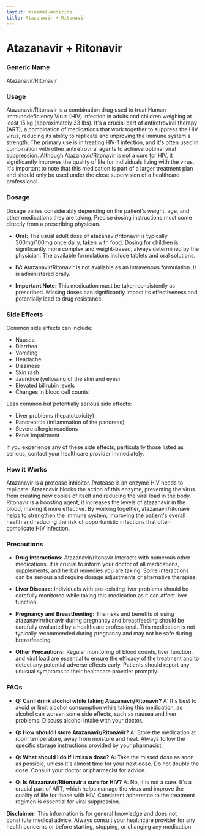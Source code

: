 ```yaml
---
layout: minimal-medicine
title: Atazanavir + Ritonavir
---
```


# Atazanavir + Ritonavir
### Generic Name
Atazanavir/Ritonavir

### Usage
Atazanavir/Ritonavir is a combination drug used to treat Human Immunodeficiency Virus (HIV) infection in adults and children weighing at least 15 kg (approximately 33 lbs).  It's a crucial part of antiretroviral therapy (ART), a combination of medications that work together to suppress the HIV virus, reducing its ability to replicate and improving the immune system's strength.  The primary use is in treating HIV-1 infection, and it's often used in combination with other antiretroviral agents to achieve optimal viral suppression. Although Atazanavir/Ritonavir is not a cure for HIV, it significantly improves the quality of life for individuals living with the virus.  It's important to note that this medication is part of a larger treatment plan and should only be used under the close supervision of a healthcare professional.


### Dosage
Dosage varies considerably depending on the patient's weight, age, and other medications they are taking.  Precise dosing instructions must come directly from a prescribing physician.  

* **Oral:**  The usual adult dose of atazanavir/ritonavir is typically 300mg/100mg once daily, taken with food.  Dosing for children is significantly more complex and weight-based, always determined by the physician.  The available formulations include tablets and oral solutions.

* **IV:** Atazanavir/Ritonavir is not available as an intravenous formulation. It is administered orally.

* **Important Note:**  This medication must be taken consistently as prescribed. Missing doses can significantly impact its effectiveness and potentially lead to drug resistance.



### Side Effects

Common side effects can include:

* Nausea
* Diarrhea
* Vomiting
* Headache
* Dizziness
* Skin rash
* Jaundice (yellowing of the skin and eyes)
* Elevated bilirubin levels
* Changes in blood cell counts

Less common but potentially serious side effects:

* Liver problems (hepatotoxicity)
* Pancreatitis (inflammation of the pancreas)
* Severe allergic reactions
* Renal impairment

If you experience any of these side effects, particularly those listed as serious, contact your healthcare provider immediately.


### How it Works
Atazanavir is a protease inhibitor.  Protease is an enzyme HIV needs to replicate.  Atazanavir blocks the action of this enzyme, preventing the virus from creating new copies of itself and reducing the viral load in the body.  Ritonavir is a boosting agent; it increases the levels of atazanavir in the blood, making it more effective.  By working together, atazanavir/ritonavir helps to strengthen the immune system, improving the patient's overall health and reducing the risk of opportunistic infections that often complicate HIV infection.


### Precautions
* **Drug Interactions:** Atazanavir/ritonavir interacts with numerous other medications.  It is crucial to inform your doctor of all medications, supplements, and herbal remedies you are taking.  Some interactions can be serious and require dosage adjustments or alternative therapies.

* **Liver Disease:** Individuals with pre-existing liver problems should be carefully monitored while taking this medication as it can affect liver function.

* **Pregnancy and Breastfeeding:** The risks and benefits of using atazanavir/ritonavir during pregnancy and breastfeeding should be carefully evaluated by a healthcare professional.  This medication is not typically recommended during pregnancy and may not be safe during breastfeeding.

* **Other Precautions:**  Regular monitoring of blood counts, liver function, and viral load are essential to ensure the efficacy of the treatment and to detect any potential adverse effects early.  Patients should report any unusual symptoms to their healthcare provider promptly.



### FAQs

* **Q: Can I drink alcohol while taking Atazanavir/Ritonavir?** A:  It's best to avoid or limit alcohol consumption while taking this medication, as alcohol can worsen some side effects, such as nausea and liver problems.  Discuss alcohol intake with your doctor.

* **Q:  How should I store Atazanavir/Ritonavir?** A: Store the medication at room temperature, away from moisture and heat.  Always follow the specific storage instructions provided by your pharmacist.

* **Q: What should I do if I miss a dose?** A:  Take the missed dose as soon as possible, unless it's almost time for your next dose.  Do not double the dose. Consult your doctor or pharmacist for advice.

* **Q: Is Atazanavir/Ritonavir a cure for HIV?** A: No, it is not a cure.  It's a crucial part of ART, which helps manage the virus and improve the quality of life for those with HIV. Consistent adherence to the treatment regimen is essential for viral suppression.


**Disclaimer:** This information is for general knowledge and does not constitute medical advice.  Always consult your healthcare provider for any health concerns or before starting, stopping, or changing any medication.
